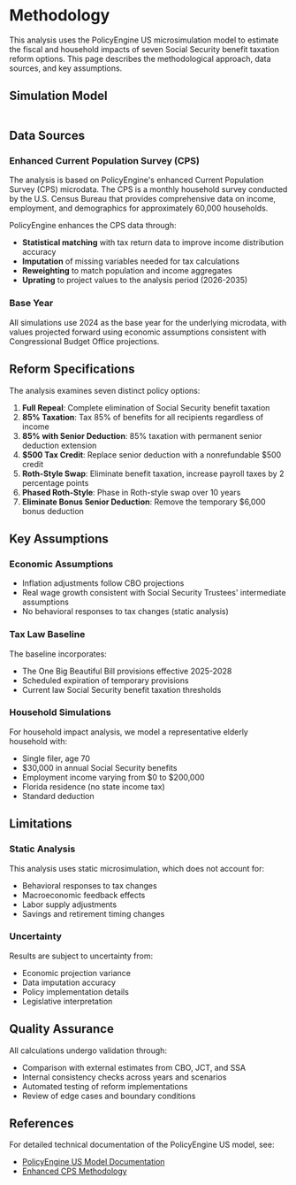 # Methodology

This analysis uses the PolicyEngine US microsimulation model to estimate the fiscal and household impacts of seven Social Security benefit taxation reform options. This page describes the methodological approach, data sources, and key assumptions.

## Simulation Model

```{include} simulation-version.md
```

## Data Sources

### Enhanced Current Population Survey (CPS)
The analysis is based on PolicyEngine's enhanced Current Population Survey (CPS) microdata. The CPS is a monthly household survey conducted by the U.S. Census Bureau that provides comprehensive data on income, employment, and demographics for approximately 60,000 households.

PolicyEngine enhances the CPS data through:
- **Statistical matching** with tax return data to improve income distribution accuracy
- **Imputation** of missing variables needed for tax calculations
- **Reweighting** to match population and income aggregates
- **Uprating** to project values to the analysis period (2026-2035)

### Base Year
All simulations use 2024 as the base year for the underlying microdata, with values projected forward using economic assumptions consistent with Congressional Budget Office projections.

## Reform Specifications

The analysis examines seven distinct policy options:

1. **Full Repeal**: Complete elimination of Social Security benefit taxation
2. **85% Taxation**: Tax 85% of benefits for all recipients regardless of income
3. **85% with Senior Deduction**: 85% taxation with permanent senior deduction extension
4. **$500 Tax Credit**: Replace senior deduction with a nonrefundable $500 credit
5. **Roth-Style Swap**: Eliminate benefit taxation, increase payroll taxes by 2 percentage points
6. **Phased Roth-Style**: Phase in Roth-style swap over 10 years
7. **Eliminate Bonus Senior Deduction**: Remove the temporary $6,000 bonus deduction

## Key Assumptions

### Economic Assumptions
- Inflation adjustments follow CBO projections
- Real wage growth consistent with Social Security Trustees' intermediate assumptions
- No behavioral responses to tax changes (static analysis)

### Tax Law Baseline
The baseline incorporates:
- The One Big Beautiful Bill provisions effective 2025-2028
- Scheduled expiration of temporary provisions
- Current law Social Security benefit taxation thresholds

### Household Simulations
For household impact analysis, we model a representative elderly household with:
- Single filer, age 70
- $30,000 in annual Social Security benefits
- Employment income varying from $0 to $200,000
- Florida residence (no state income tax)
- Standard deduction

## Limitations

### Static Analysis
This analysis uses static microsimulation, which does not account for:
- Behavioral responses to tax changes
- Macroeconomic feedback effects
- Labor supply adjustments
- Savings and retirement timing changes

### Uncertainty
Results are subject to uncertainty from:
- Economic projection variance
- Data imputation accuracy
- Policy implementation details
- Legislative interpretation

## Quality Assurance

All calculations undergo validation through:
- Comparison with external estimates from CBO, JCT, and SSA
- Internal consistency checks across years and scenarios
- Automated testing of reform implementations
- Review of edge cases and boundary conditions

## References

For detailed technical documentation of the PolicyEngine US model, see:
- [PolicyEngine US Model Documentation](https://github.com/PolicyEngine/policyengine-us)
- [Enhanced CPS Methodology](https://github.com/PolicyEngine/policyengine-us-data)
